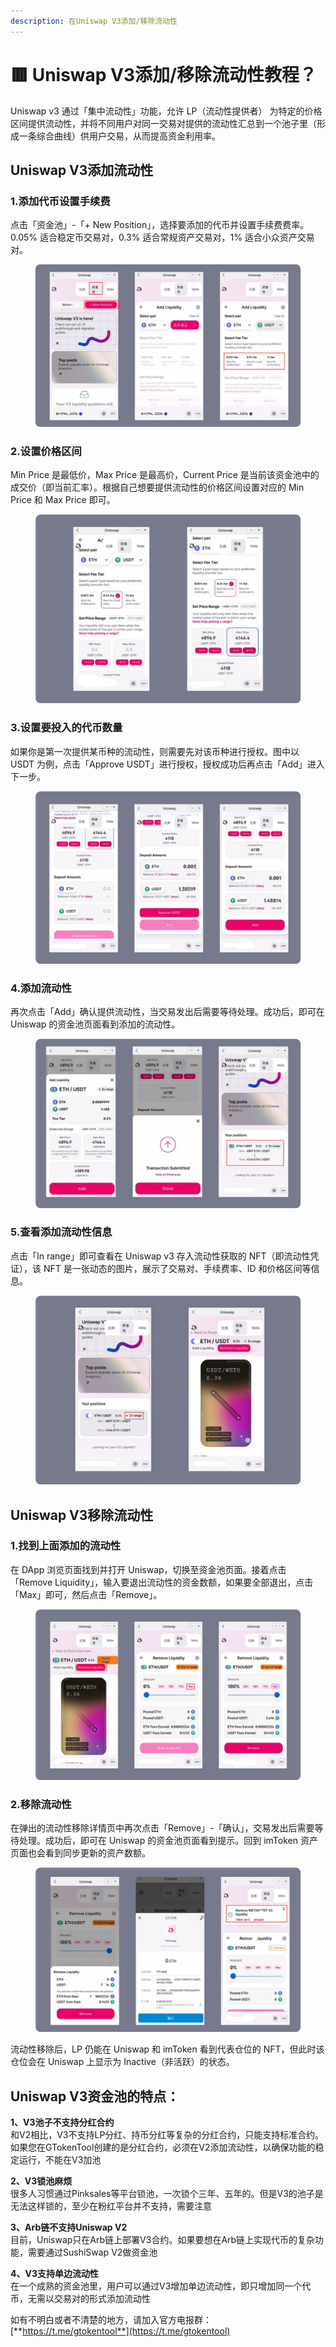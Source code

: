 ```yaml
---
description: 在Uniswap V3添加/移除流动性
---
```


# 🟥 Uniswap V3添加/移除流动性教程？

Uniswap v3 通过「集中流动性」功能，允许 LP（流动性提供者） 为特定的价格区间提供流动性，并将不同用户对同一交易对提供的流动性汇总到一个池子里（形成一条综合曲线）供用户交易，从而提高资金利用率。

## Uniswap V3添加流动性

### 1.添加代币设置手续费

点击「资金池」-「+ New Position」，选择要添加的代币并设置手续费费率。0.05% 适合稳定币交易对，0.3% 适合常规资产交易对，1% 适合小众资产交易对。

<figure><img src="../.gitbook/assets/1 (44).png" alt=""><figcaption></figcaption></figure>

### 2.设置价格区间

Min Price 是最低价，Max Price 是最高价，Current Price 是当前该资金池中的成交价（即当前汇率）。根据自己想要提供流动性的价格区间设置对应的 Min Price 和 Max Price 即可。

<figure><img src="../.gitbook/assets/2 (38).png" alt=""><figcaption></figcaption></figure>

### 3.设置要投入的代币数量

如果你是第一次提供某币种的流动性，则需要先对该币种进行授权。图中以 USDT 为例，点击「Approve USDT」进行授权，授权成功后再点击「Add」进入下一步。

<figure><img src="../.gitbook/assets/3 (34).png" alt=""><figcaption></figcaption></figure>

### 4.添加流动性

再次点击「Add」确认提供流动性，当交易发出后需要等待处理。成功后，即可在 Uniswap 的资金池页面看到添加的流动性。

<figure><img src="../.gitbook/assets/4 (29).png" alt=""><figcaption></figcaption></figure>

### 5.查看添加流动性信息

点击「In range」即可查看在 Uniswap v3 存入流动性获取的 NFT（即流动性凭证），该 NFT 是一张动态的图片，展示了交易对、手续费率、ID 和价格区间等信息。

<figure><img src="../.gitbook/assets/5 (27).png" alt=""><figcaption></figcaption></figure>

## Uniswap V3移除流动性

### 1.找到上面添加的流动性

在 DApp 浏览页面找到并打开 Uniswap，切换至资金池页面。接着点击「Remove Liquidity」，输入要退出流动性的资金数额，如果要全部退出，点击「Max」即可，然后点击「Remove」。

<figure><img src="../.gitbook/assets/6 (26).png" alt=""><figcaption></figcaption></figure>

### 2.移除流动性

在弹出的流动性移除详情页中再次点击「Remove」-「确认」，交易发出后需要等待处理。成功后，即可在 Uniswap 的资金池页面看到提示。回到 imToken 资产页面也会看到同步更新的资产数额。

<figure><img src="../.gitbook/assets/7 (19).png" alt=""><figcaption></figcaption></figure>

流动性移除后，LP 仍能在 Uniswap 和 imToken 看到代表仓位的 NFT，但此时该仓位会在 Uniswap 上显示为 Inactive（非活跃）的状态。

## Uniswap V3资金池的特点：

**1、V3池子不支持分红合约**
\
和V2相比，V3不支持LP分红、持币分红等复杂的分红合约，只能支持标准合约。如果您在GTokenTool创建的是分红合约，必须在V2添加流动性，以确保功能的稳定运行，不能在V3加池

**2、V3锁池麻烦**
\
很多人习惯通过Pinksales等平台锁池，一次锁个三年、五年的。但是V3的池子是无法这样锁的，至少在粉红平台并不支持，需要注意

**3、Arb链不支持Uniswap V2**
\
目前，Uniswap只在Arb链上部署V3合约。如果要想在Arb链上实现代币的复杂功能，需要通过SushiSwap V2做资金池

**4、V3支持单边流动性**
\
在一个成熟的资金池里，用户可以通过V3增加单边流动性，即只增加同一个代币，无需以交易对的形式添加流动性

如有不明白或者不清楚的地方，请加入官方电报群：[**https://t.me/gtokentool**](https://t.me/gtokentool)
